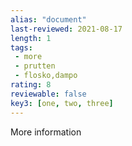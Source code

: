 ```yaml
---
alias: "document"
last-reviewed: 2021-08-17
length: 1
tags:
 - more
 - prutten
 - flosko,dampo
rating: 8
reviewable: false
key3: [one, two, three]
---
```

More information
